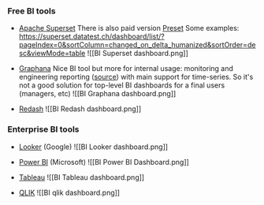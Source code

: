 
### Free BI tools
* [Apache Superset](https://superset.apache.org/)
  There is also paid version [Preset](https://preset.io/)
  Some examples: https://superset.datatest.ch/dashboard/list/?pageIndex=0&sortColumn=changed_on_delta_humanized&sortOrder=desc&viewMode=table
  ![[BI Superset dashboard.png]]
* [Graphana](https://grafana.com/grafana/dashboards/)
  Nice BI tool but more for internal usage: monitoring and engineering reporting ([source](https://squaredup.com/blog/grafana-vs-power-bi-vs-squaredup/)) with main support for time-series. So it's not a good solution for top-level BI dashboards for a final users (managers, etc)
  ![[BI Graphana dashboard.png]]
  
* [Redash](https://redash.io/)
  ![[BI Redash dashboard.png]]

### Enterprise BI tools
* [Looker](https://lookerstudio.google.com/reporting/0dcc27d8-13a8-4025-b9dd-a09e1dd78bf1/page/p_ezd7e96m0c) (Google)
  ![[BI Looker dashboard.png]]
* [Power BI](https://powerbi.microsoft.com/en-us/) (Microsoft)
  ![[BI Power BI Dashboard.png]]
  
* [Tableau](https://www.tableau.com/data-insights/dashboard-showcase)
  ![[BI Tableau dashboard.png]]
* [QLIK](https://www.qlik.com/us/dashboard-examples)
  ![[BI qlik dashboard.png]]
